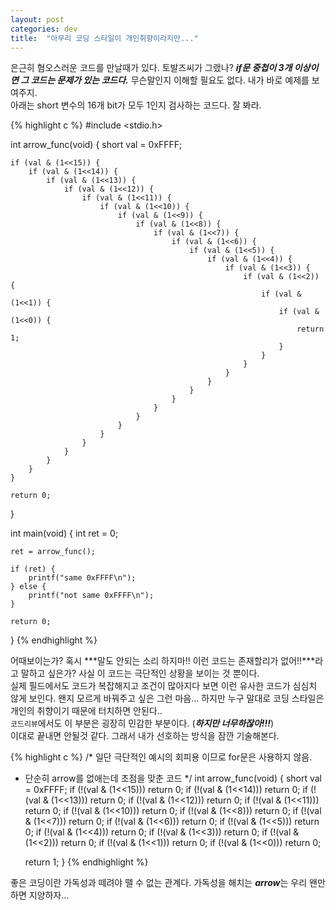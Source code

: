 ```yaml
---
layout: post
categories: dev 
title:  "아무리 코딩 스타일이 개인취향이라지만..."
---
```



은근히 혐오스러운 코드를 만날때가 있다. 토발즈씨가 그랬나? ***if문 중첩이 3개 이상이면 그 코드는 문제가 있는 코드다.*** 무슨말인지 이해할 필요도 없다. 내가 바로 예제를 보여주지.  
아래는 short 변수의 16개 bit가 모두 1인지 검사하는 코드다. 잘 봐라.  

{% highlight c %}
#include <stdio.h>

int arrow_func(void)
{
	short val = 0xFFFF;

	if (val & (1<<15)) {
		if (val & (1<<14)) {
			if (val & (1<<13)) {
				if (val & (1<<12)) {
					if (val & (1<<11)) {
						if (val & (1<<10)) {
							if (val & (1<<9)) {
								if (val & (1<<8)) {
									if (val & (1<<7)) {
										if (val & (1<<6)) {
											if (val & (1<<5)) {
												if (val & (1<<4)) {
													if (val & (1<<3)) {
														if (val & (1<<2)) {
															if (val & (1<<1)) {
																if (val & (1<<0)) {
																	return 1;
																}
															}
														}
													}
												}
											}
										}
									}
								}
							}
						}
					}
				}
			}
		}
	}

	return 0;
}

int main(void)
{
	int ret = 0;

	ret = arrow_func();

	if (ret) {
		printf("same 0xFFFF\n");
	} else {
		printf("not same 0xFFFF\n");
	}

	return 0;
}
{% endhighlight %}

어때보이는가? 혹시 ***말도 안되는 소리 하지마!! 이런 코드는 존재할리가 없어!!***라고 말하고 싶은가? 사실 이 코드는 극단적인 상황을 보이는 것 뿐이다.  
실제 필드에서도 코드가 복잡해지고 조건이 많아지다 보면 이런 유사한 코드가 심심치 않게 보인다. 왠지 모르게 바꿔주고 싶은 그런 마음... 하지만 누구 말대로 코딩 스타일은 개인의 취향이기 때문에 터치하면 안된다..  
`코드리뷰`에서도 이 부분은 굉장히 민감한 부분이다. (***하지만 너무하잖아!!!***)  
이대로 끝내면 안될것 같다. 그래서 내가 선호하는 방식을 잠깐 기술해본다.  

{% highlight c %}
/* 일단 극단적인 예시의 회피용 이므로 for문은 사용하지 않음. 
 * 단순히 arrow를 없애는데 초점을 맞춘 코드 */
int arrow_func(void)
{
	short val = 0xFFFF;
	if (!(val & (1<<15))) return 0;
	if (!(val & (1<<14))) return 0;
	if (!(val & (1<<13))) return 0;
	if (!(val & (1<<12))) return 0;
	if (!(val & (1<<11))) return 0;
	if (!(val & (1<<10))) return 0;
	if (!(val & (1<<8))) return 0;
	if (!(val & (1<<7))) return 0;
	if (!(val & (1<<6))) return 0;
	if (!(val & (1<<5))) return 0;
	if (!(val & (1<<4))) return 0;
	if (!(val & (1<<3))) return 0;
	if (!(val & (1<<2))) return 0;
	if (!(val & (1<<1))) return 0;
	if (!(val & (1<<0))) return 0;

	return 1;
}
{% endhighlight %}

좋은 코딩이란 가독성과 떼려야 뗄 수 없는 관계다. 가독성을 해치는 ***arrow***는 우리 왠만하면 지양하자...
